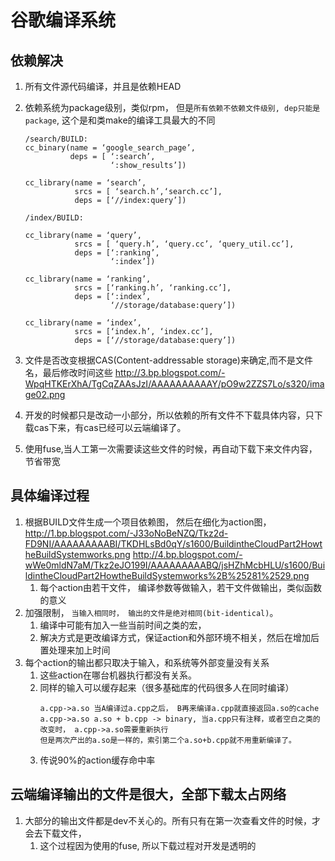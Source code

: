 # 谷歌编译系统
## 依赖解决
1. 所有文件源代码编译，并且是依赖HEAD
2. 依赖系统为package级别，类似rpm， 但是`所有依赖不依赖文件级别, dep只能是package`, 这个是和类make的编译工具最大的不同

    ```
    /search/BUILD: 
    cc_binary(name = ‘google_search_page’, 
              deps = [ ‘:search’, 
                       ‘:show_results’]) 
    
    cc_library(name = ‘search’, 
               srcs = [ ‘search.h’,‘search.cc’], 
               deps = [‘//index:query’]) 
    
    /index/BUILD: 
    
    cc_library(name = ‘query’, 
               srcs = [ ‘query.h’, ‘query.cc’, ‘query_util.cc’], 
               deps = [‘:ranking’, 
                       ‘:index’]) 
    
    cc_library(name = ‘ranking’, 
               srcs = [‘ranking.h’, ‘ranking.cc’], 
               deps = [‘:index’,  
                       ‘//storage/database:query’]) 
    
    cc_library(name = ‘index’, 
               srcs = [‘index.h’, ‘index.cc’], 
               deps = [‘//storage/database:query’]) 
    ```

3. 文件是否改变根据CAS(Content-addressable storage)来确定,而不是文件名，最后修改时间这些
http://3.bp.blogspot.com/-WpqHTKErXhA/TgCqZAAsJzI/AAAAAAAAAAY/pO9w2ZZS7Lo/s320/image02.png
4. 开发的时候都只是改动一小部分，所以依赖的所有文件不下载具体内容，只下载cas下来，有cas已经可以云端编译了。
5. 使用fuse,当人工第一次需要读这些文件的时候，再自动下载下来文件内容，节省带宽

## 具体编译过程
1. 根据BUILD文件生成一个项目依赖图， 然后在细化为action图， 
http://1.bp.blogspot.com/-J33oNoBeNZQ/Tkz2d-FD9NI/AAAAAAAAABI/TKDHLsBd0qY/s1600/BuildintheCloudPart2HowtheBuildSystemworks.png
http://4.bp.blogspot.com/-wWe0mldN7aM/Tkz2eJO199I/AAAAAAAAABQ/jsHZhMcbHLU/s1600/BuildintheCloudPart2HowtheBuildSystemworks%2B%25281%2529.png
    1. 每个action由若干文件， 编译参数等做输入，若干文件做输出，类似函数的意义
2. 加强限制， `当输入相同时， 输出的文件是绝对相同(bit-identical)`。
    1. 编译中可能有加入一些当前时间之类的宏，
    2. 解决方式是更改编译方式，保证action和外部环境不相关，然后在增加后置处理来加上时间
3. 每个action的输出都只取决于输入，和系统等外部变量没有关系
    1. 这些action在哪台机器执行都没有关系。
    2. 同样的输入可以缓存起来（很多基础库的代码很多人在同时编译）
        ```
        a.cpp->a.so 当A编译过a.cpp之后， B再来编译a.cpp就直接返回a.so的cache
        a.cpp->a.so a.so + b.cpp -> binary, 当a.cpp只有注释，或者空白之类的改变时， a.cpp->a.so需要重新执行
        但是两次产出的a.so是一样的，索引第二个a.so+b.cpp就不用重新编译了。
        ```
    3. 传说90%的action缓存命中率
    
## 云端编译输出的文件是很大，全部下载太占网络
1. 大部分的输出文件都是dev不关心的。所有只有在第一次查看文件的时候，才会去下载文件，
    1. 这个过程因为使用的fuse, 所以下载过程对开发是透明的 
